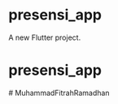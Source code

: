 # presensi_app

A new Flutter project.
# presensi_app
#   M u h a m m a d F i t r a h R a m a d h a n  
 